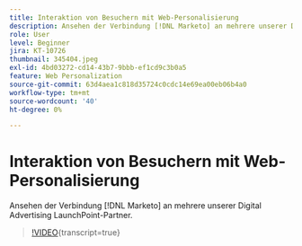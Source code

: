 ```yaml
---
title: Interaktion von Besuchern mit Web-Personalisierung
description: Ansehen der Verbindung [!DNL Marketo] an mehrere unserer Digital Advertising LaunchPoint-Partner.
role: User
level: Beginner
jira: KT-10726
thumbnail: 345404.jpeg
exl-id: 4bd03272-cd14-43b7-9bbb-ef1cd9c3b0a5
feature: Web Personalization
source-git-commit: 63d4aea1c818d35724c0cdc14e69ea00eb06b4a0
workflow-type: tm+mt
source-wordcount: '40'
ht-degree: 0%

---
```


# Interaktion von Besuchern mit Web-Personalisierung

Ansehen der Verbindung [!DNL Marketo] an mehrere unserer Digital Advertising LaunchPoint-Partner.

>[!VIDEO](https://video.tv.adobe.com/v/345404/?quality=12&learn=on){transcript=true}
